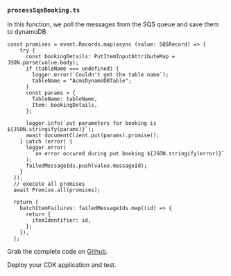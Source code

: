 ### `processSqsBooking.ts`

In this function, we poll the messages from the SQS queue and save them to dynamoDB

```tsx
const promises = event.Records.map(async (value: SQSRecord) => {
    try {
      const bookingDetails: PutItemInputAttributeMap = JSON.parse(value.body);
      if (tableName === undefined) {
        logger.error(`Couldn't get the table name`);
        tableName = "AcmsDynamoDBTable";
      }
      const params = {
        TableName: tableName,
        Item: bookingDetails,
      };

      logger.info(`put parameters for booking is ${JSON.stringify(params)}`);
      await documentClient.put(params).promise();
    } catch (error) {
      logger.error(
        `an error occured during put booking ${JSON.stringify(error)}`
      );
      failedMessageIds.push(value.messageId);
    }
  });
  // execute all promises
  await Promise.all(promises);

  return {
    batchItemFailures: failedMessageIds.map((id) => {
      return {
        itemIdentifier: id,
      };
    }),
  };
```

Grab the complete code on [Github](https://github.com/trey-rosius/apartment_complex_management_system).

Deploy your CDK application and test.
